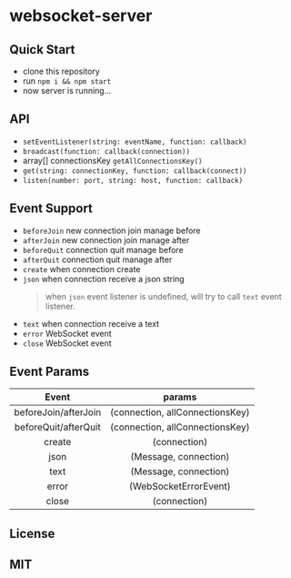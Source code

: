 # websocket-server


## Quick Start

* clone this repository
* run `npm i && npm start`
* now server is running...

## API

* `setEventListener(string: eventName, function: callback)`
* `broadcast(function: callback(connection))`
* array[] connectionsKey `getAllConnectionsKey()`
* `get(string: connectionKey, function: callback(connect))`
* `listen(number: port, string: host, function: callback)`

## Event Support

* `beforeJoin` new connection join manage before
* `afterJoin` new connection join manage after
* `beforeQuit` connection quit manage before
* `afterQuit`  connection quit manage after
* `create` when connection create
* `json` when connection receive a json string
    > when `json` event listener is undefined, will try to call `text` event listener.
* `text`  when connection receive a text
* `error` WebSocket event
* `close` WebSocket event

## Event Params

| Event | params |
| :---: | :---:  |
| beforeJoin/afterJoin | (connection, allConnectionsKey) |
| beforeQuit/afterQuit | (connection, allConnectionsKey) |
| create | (connection) |
| json | (Message, connection) |
| text | (Message, connection) |
| error | (WebSocketErrorEvent) |
| close | (connection) |

## License
## MIT
